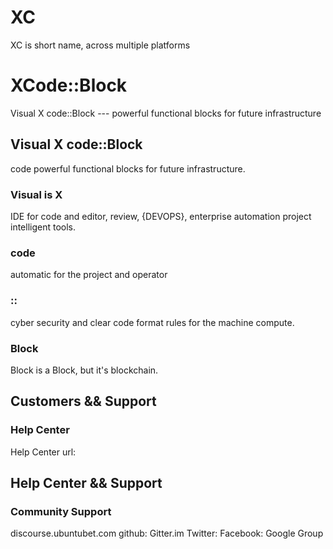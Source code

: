 # XC 
XC is short name, across multiple platforms

# XCode::Block
Visual X code::Block --- powerful functional blocks for future infrastructure

## Visual X code::Block 
code powerful functional blocks for future infrastructure.

### Visual is X
IDE for code and editor, review, {DEVOPS}, enterprise automation project intelligent tools. 

### code 
automatic for the project and operator

### ::
cyber security and clear code format rules for the machine compute.

### Block
Block is a Block, but it's blockchain. 

## Customers && Support

### Help Center 
Help Center url:

## Help Center && Support

### Community Support

discourse.ubuntubet.com
github:
Gitter.im
Twitter:
Facebook:
Google Group
